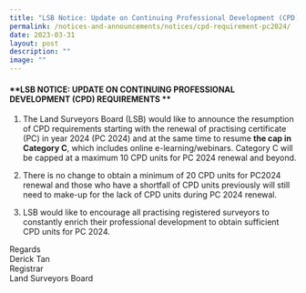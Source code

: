 ```yaml
---
title: "LSB Notice: Update on Continuing Professional Development (CPD) Requirements"
permalink: /notices-and-announcements/notices/cpd-requirement-pc2024/
date: 2023-03-31
layout: post
description: ""
image: ""
---
```

#### **LSB NOTICE: UPDATE ON CONTINUING PROFESSIONAL DEVELOPMENT (CPD) REQUIREMENTS **

1. The Land Surveyors Board (LSB) would like to announce the resumption of CPD requirements starting with the renewal of practising certificate (PC) in year 2024 (PC 2024) and at the same time to resume **the cap in Category C**, which includes online e-learning/webinars. Category C will be capped at a maximum 10 CPD units for PC 2024 renewal and beyond.<br>


2. There is no change to obtain a minimum of 20 CPD units for PC2024 renewal and those who have a shortfall of CPD units previously will still need to make-up for the lack of CPD units during PC 2024 renewal.<br>


3. LSB would like to encourage all practising registered surveyors to constantly enrich their professional development to obtain sufficient CPD units for PC 2024.<br>

Regards <br>
Derick Tan <br>
Registrar<br>
Land Surveyors Board